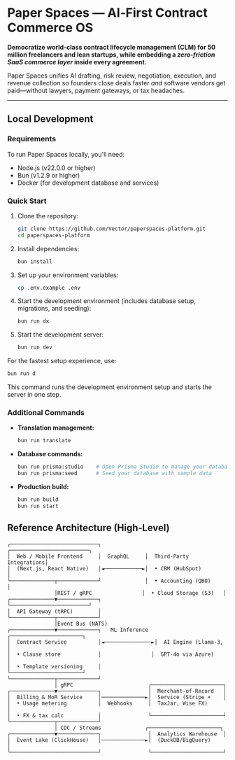 # **Paper Spaces — AI‑First Contract Commerce OS**

**Democratize world‑class contract lifecycle management (CLM) for 50 million freelancers and lean startups, while embedding a *zero‑friction SaaS commerce layer* inside every agreement.**

Paper Spaces unifies AI drafting, risk review, negotiation, execution, and revenue collection so founders close deals faster *and* software vendors get paid—without lawyers, payment gateways, or tax headaches.

---

## Local Development

### Requirements

To run Paper Spaces locally, you'll need:

- Node.js (v22.0.0 or higher)
- Bun (v1.2.9 or higher)
- Docker (for development database and services)

### Quick Start

1. Clone the repository:
   ```sh
   git clone https://github.com/Vector/paperspaces-platform.git
   cd paperspaces-platform
   ```

2. Install dependencies:
   ```sh
   bun install
   ```

3. Set up your environment variables:
   ```sh
   cp .env.example .env
   ```

4. Start the development environment (includes database setup, migrations, and seeding):
   ```sh
   bun run dx
   ```

5. Start the development server:
   ```sh
   bun run dev
   ```

For the fastest setup experience, use:
```sh
bun run d
```
This command runs the development environment setup and starts the server in one step.

### Additional Commands

- **Translation management:**
  ```sh
  bun run translate
  ```

- **Database commands:**
  ```sh
  bun run prisma:studio    # Open Prisma Studio to manage your database
  bun run prisma:seed      # Seed your database with sample data
  ```

- **Production build:**
  ```sh
  bun run build
  bun run start
  ```


## Reference Architecture (High‑Level)

```
┌────────────────────────────┐              ┌─────────────────────────┐
│  Web / Mobile Frontend     │  GraphQL     │  Third‑Party Integrations│
│  (Next.js, React Native)   │◄────────────►│  • CRM (HubSpot)        │
└──────────────┬─────────────┘              │  • Accounting (QBO)     │
               │REST / gRPC                │  • Cloud Storage (S3)   │
┌──────────────▼─────────────┐              └─────────────────────────┘
│  API Gateway (tRPC)        │
└──────────────┬─────────────┘
               │Event Bus (NATS)
┌──────────────▼─────────────┐   ML Inference  ┌───────────────────────┐
│  Contract Service          │◄───────────────►│  AI Engine (Llama‑3,   │
│  • Clause store            │                │  GPT‑4o via Azure)     │
│  • Template versioning     │                └───────────────────────┘
└──────────────┬─────────────┘
               │ gRPC                        ┌───────────────────────┐
┌──────────────▼─────────────┐               │  Merchant‑of‑Record   │
│  Billing & MoR Service     │──────────────►│  Service (Stripe +    │
│  • Usage metering          │  Webhooks     │  TaxJar, Wise FX)      │
│  • FX & tax calc           │               └───────────────────────┘
└──────────────┬─────────────┘
               │ CDC / Streams              ┌───────────────────────┐
┌──────────────▼─────────────┐               │  Analytics Warehouse  │
│  Event Lake (ClickHouse)   │──────────────►│  (DuckDB/BigQuery)     │
└────────────────────────────┘               └───────────────────────┘
```
